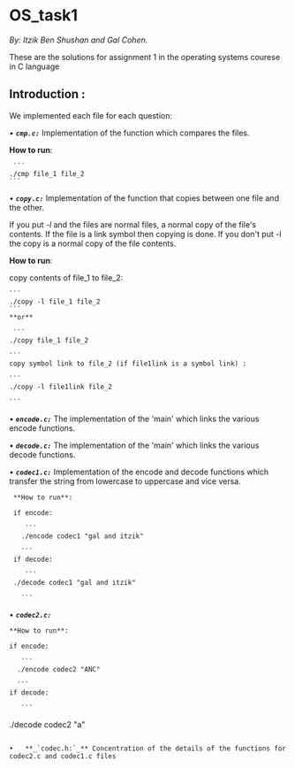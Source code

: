 # OS_task1

_By: Itzik Ben Shushan and Gal Cohen._

These are the solutions for assignment 1 in the operating systems courese in C language

## Introduction : 
We implemented each file for each question:

•	**_`cmp.c:`_** Implementation of the function which compares the files.

   **How to run**:

     ```
    ./cmp file_1 file_2
    ```

•	**_`copy.c:`_** Implementation of the function that copies between one file and the other.

If you put _-l_ and the files are normal files, a normal copy of the file's contents. If the file is a link symbol then copying is done.
If you don't put -l the copy is a normal copy of the file contents.

   **How to run**:

   copy contents of file_1 to file_2:

    ```
    ./copy -l file_1 file_2 
    ```
    **or**

     ```
    ./copy file_1 file_2

    ```
    copy symbol link to file_2 (if file1link is a symbol link) :

    ```
    ./copy -l file1link file_2 

    ```


•	**_`encode.c:`_** The implementation of the 'main' which links the various encode functions.

•	**_`decode.c:`_** The implementation of the 'main' which links the various decode functions.

•	**_`codec1.c:`_** Implementation of the encode and decode functions which transfer the string from lowercase to uppercase and vice versa.

     **How to run**:

     if encode:

        ```
       ./encode codec1 "gal and itzik"

       ```
     if decode:

        ```
     ./decode codec1 "gal and itzik"

       ```

•	**_`codec2.c:`_**

    **How to run**:

    if encode:

       ```
      ./encode codec2 "ANC"

      ```
    if decode:

       ```
./decode codec2 "a"
  
  ```

•	**_`codec.h:`_** Concentration of the details of the functions for codec2.c and codec1.c files
